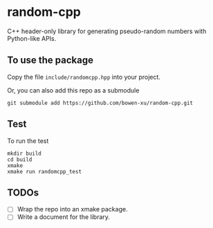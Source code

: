 # random-cpp

C++ header-only library for generating pseudo-random numbers with Python-like APIs.

## To use the package

Copy the file `include/randomcpp.hpp` into your project.

Or, you can also add this repo as a submodule
```
git submodule add https://github.com/bowen-xu/random-cpp.git
```

## Test

To run the test

```
mkdir build
cd build
xmake
xmake run randomcpp_test
```

## TODOs

- [ ] Wrap the repo into an xmake package.
- [ ] Write a document for the library.